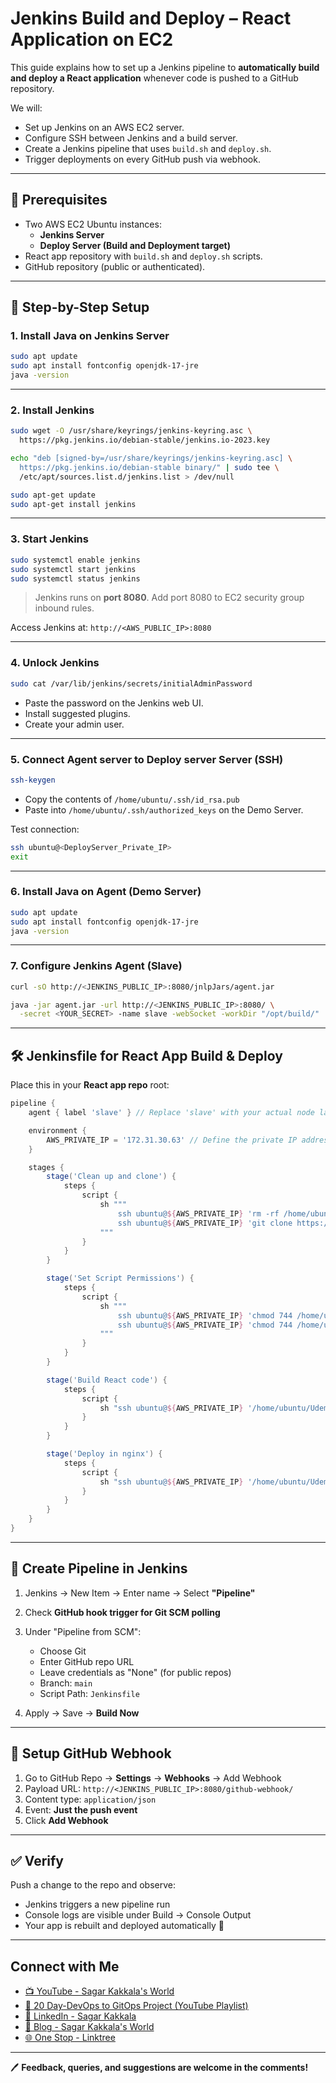 # Jenkins Build and Deploy – React Application on EC2

This guide explains how to set up a Jenkins pipeline to **automatically build and deploy a React application** whenever code is pushed to a GitHub repository.

We will:

- Set up Jenkins on an AWS EC2 server.
- Configure SSH between Jenkins and a build server.
- Create a Jenkins pipeline that uses `build.sh` and `deploy.sh`.
- Trigger deployments on every GitHub push via webhook.

---

## 🧰 Prerequisites

- Two AWS EC2 Ubuntu instances:
  - **Jenkins Server**
  - **Deploy Server (Build and Deployment target)**
- React app repository with `build.sh` and `deploy.sh` scripts.
- GitHub repository (public or authenticated).

---

## 🔧 Step-by-Step Setup

### 1. Install Java on Jenkins Server

```bash
sudo apt update
sudo apt install fontconfig openjdk-17-jre
java -version
````

---

### 2. Install Jenkins

```bash
sudo wget -O /usr/share/keyrings/jenkins-keyring.asc \
  https://pkg.jenkins.io/debian-stable/jenkins.io-2023.key

echo "deb [signed-by=/usr/share/keyrings/jenkins-keyring.asc] \
  https://pkg.jenkins.io/debian-stable binary/" | sudo tee \
  /etc/apt/sources.list.d/jenkins.list > /dev/null

sudo apt-get update
sudo apt-get install jenkins
```

---

### 3. Start Jenkins

```bash
sudo systemctl enable jenkins
sudo systemctl start jenkins
sudo systemctl status jenkins
```

> Jenkins runs on **port 8080**. Add port 8080 to EC2 security group inbound rules.

Access Jenkins at: `http://<AWS_PUBLIC_IP>:8080`

---

### 4. Unlock Jenkins

```bash
sudo cat /var/lib/jenkins/secrets/initialAdminPassword
```

* Paste the password on the Jenkins web UI.
* Install suggested plugins.
* Create your admin user.

---

### 5. Connect Agent server to Deploy server Server (SSH)

```bash
ssh-keygen
```

* Copy the contents of `/home/ubuntu/.ssh/id_rsa.pub`
* Paste into `/home/ubuntu/.ssh/authorized_keys` on the Demo Server.

Test connection:

```bash
ssh ubuntu@<DeployServer_Private_IP>
exit
```

---

### 6. Install Java on Agent (Demo Server)

```bash
sudo apt update
sudo apt install fontconfig openjdk-17-jre
java -version
```

---

### 7. Configure Jenkins Agent (Slave)

```bash
curl -sO http://<JENKINS_PUBLIC_IP>:8080/jnlpJars/agent.jar

java -jar agent.jar -url http://<JENKINS_PUBLIC_IP>:8080/ \
  -secret <YOUR_SECRET> -name slave -webSocket -workDir "/opt/build/"
```

---

## 🛠 Jenkinsfile for React App Build & Deploy

Place this in your **React app repo** root:

```groovy
pipeline {
    agent { label 'slave' } // Replace 'slave' with your actual node label

    environment {
        AWS_PRIVATE_IP = '172.31.30.63' // Define the private IP address here
    }

    stages {
        stage('Clean up and clone') {
            steps {
                script {
                    sh """
                        ssh ubuntu@${AWS_PRIVATE_IP} 'rm -rf /home/ubuntu/Udemy-section*'
                        ssh ubuntu@${AWS_PRIVATE_IP} 'git clone https://github.com/sagarkakkalasworld/Udemy-section4.git'
                    """
                }
            }
        }

        stage('Set Script Permissions') {
            steps {
                script {
                    sh """
                        ssh ubuntu@${AWS_PRIVATE_IP} 'chmod 744 /home/ubuntu/Udemy-section4/build.sh'
                        ssh ubuntu@${AWS_PRIVATE_IP} 'chmod 744 /home/ubuntu/Udemy-section4/deploy.sh'
                    """
                }
            }
        }

        stage('Build React code') {
            steps {
                script {
                    sh "ssh ubuntu@${AWS_PRIVATE_IP} '/home/ubuntu/Udemy-section4-code/build.sh'"
                }
            }
        }

        stage('Deploy in nginx') {
            steps {
                script {
                    sh "ssh ubuntu@${AWS_PRIVATE_IP} '/home/ubuntu/Udemy-section4-code/deploy.sh'"
                }
            }
        }
    }
}

```

---

## 🚀 Create Pipeline in Jenkins

1. Jenkins → New Item → Enter name → Select **"Pipeline"**
2. Check **GitHub hook trigger for Git SCM polling**
3. Under "Pipeline from SCM":

   * Choose Git
   * Enter GitHub repo URL
   * Leave credentials as "None" (for public repos)
   * Branch: `main`
   * Script Path: `Jenkinsfile`
4. Apply → Save → **Build Now**

---

## 🔁 Setup GitHub Webhook

1. Go to GitHub Repo → **Settings** → **Webhooks** → Add Webhook
2. Payload URL: `http://<JENKINS_PUBLIC_IP>:8080/github-webhook/`
3. Content type: `application/json`
4. Event: **Just the push event**
5. Click **Add Webhook**

---

## ✅ Verify

Push a change to the repo and observe:

* Jenkins triggers a new pipeline run
* Console logs are visible under Build → Console Output
* Your app is rebuilt and deployed automatically 🎉

---

## Connect with Me

* [📺 YouTube - Sagar Kakkala's World](https://www.youtube.com/@sagarkakkala)
* [📁 20 Day-DevOps to GitOps Project (YouTube Playlist)](https://www.youtube.com/playlist?list=PLlMNTzKKV4R585f9o-Og8Cd4V9sc6w8yA)
* [💼 LinkedIn - Sagar Kakkala](https://www.linkedin.com/in/sagar-kakkala)
* [📝 Blog - Sagar Kakkala's World](https://www.sagarkakkalasworld.com/p/contents-of-blog-sagar-kakkalas-world.html)
* [🌐 One Stop - Linktree](https://linktr.ee/sagar_kakkalas_world)

---

🖊 **Feedback, queries, and suggestions are welcome in the comments!**
